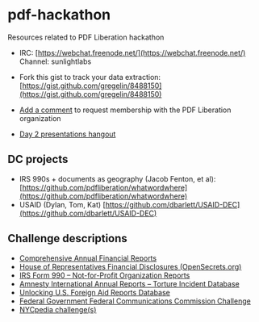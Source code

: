 pdf-hackathon
=============

Resources related to PDF Liberation hackathon

- IRC: [https://webchat.freenode.net/](https://webchat.freenode.net/) Channel: sunlightlabs

- Fork this gist to track your data extraction: [https://gist.github.com/gregelin/8488150](https://gist.github.com/gregelin/8488150)

- [Add a comment](https://github.com/pdfliberation/assembly/issues/2) to request membership with the PDF Liberation organization

- [Day 2 presentations hangout](https://plus.google.com/hangouts/_/event/c9uepihh44l21cbtof3gir49fpg?authuser=1&hl=en)

## DC projects

- IRS 990s + documents as geography (Jacob Fenton, et al): [https://github.com/pdfliberation/whatwordwhere](https://github.com/pdfliberation/whatwordwhere)
- USAID (Dylan, Tom, Kat) [https://github.com/dbarlett/USAID-DEC](https://github.com/dbarlett/USAID-DEC)

## Challenge descriptions

- [Comprehensive Annual Financial Reports](challenges/cafr-challenge.md)
- [House of Representatives Financial Disclosures (OpenSecrets.org)](challenges/house-financial-disclosures.md)
- [IRS Form 990 – Not-for-Profit Organization Reports](challenges/irs-form-990.md)
- [Amnesty International Annual Reports – Torture Incident Database](challenges/amnesty-challenge.md)
- [Unlocking U.S. Foreign Aid Reports Database](challenges/usaid-challenge.md)
- [Federal Government Federal Communications Commission Challenge](challenges/fcc-daily-releases.md)
- [NYCpedia challenge(s)](challenges/NYCpedia-challenges.md)
